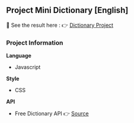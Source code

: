 ## Project Mini Dictionary [English]
🚀 See the result here :
👉 [Dictionary Project](https://vinnnervin.github.io/project-kamus)


###  Project Information
**Language**
- Javascript

**Style**
- CSS 
  
**API**
- Free Dictionary API 👉 [Source](https://dictionaryapi.dev/)
  
